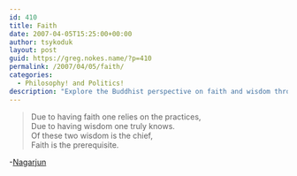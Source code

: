 ```yaml
---
id: 410
title: Faith
date: 2007-04-05T15:25:00+00:00
author: tsykoduk
layout: post
guid: https://greg.nokes.name/?p=410
permalink: /2007/04/05/faith/
categories:
  - Philosophy! and Politics!
description: "Explore the Buddhist perspective on faith and wisdom through Nagarjuna's teachings. Discover how faith serves as the foundation for spiritual practice and understanding."
---
```

<blockquote>
Due to having faith one relies on the practices,<br />
Due to having wisdom one truly knows.<br />
Of these two wisdom is the chief,<br />
Faith is the prerequisite.<br />
</blockquote>

<p>-<a href="http://www.iep.utm.edu/n/nagarjun.htm">Nagarjun</a></p>